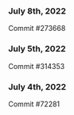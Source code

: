 ### July 8th, 2022

Commit #273668

### July 5th, 2022

Commit #314353


### July 4th, 2022

Commit #72281
